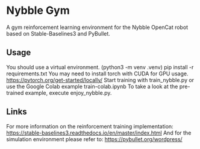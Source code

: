 # Nybble Gym
A gym reinforcement learning environment for the Nybble OpenCat robot based on Stable-Baselines3 and PyBullet.

## Usage
You should use a virtual environment. (python3 -m venv .venv)
pip install -r requirements.txt
You may need to install torch with CUDA for GPU usage. https://pytorch.org/get-started/locally/
Start training with train_nybble.py or use the Google Colab example train-colab.ipynb
To take a look at the pre-trained example, execute enjoy_nybble.py.

## Links
For more information on the reinforcement training implementation: https://stable-baselines3.readthedocs.io/en/master/index.html
And for the simulation environment please refer to: https://pybullet.org/wordpress/
